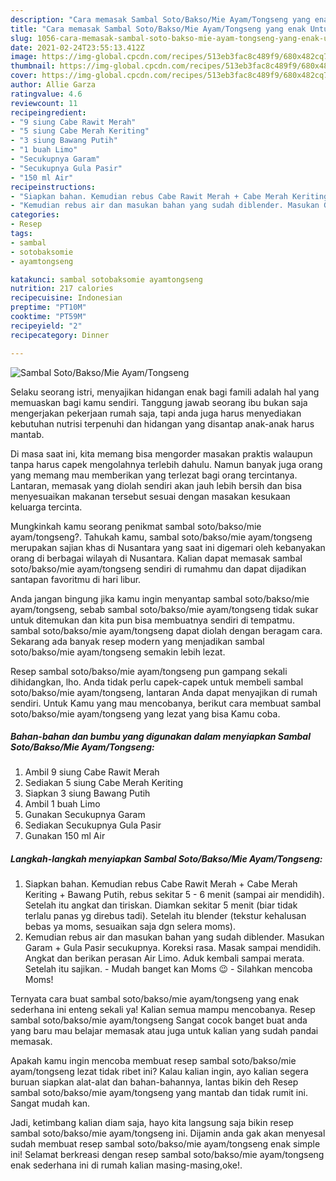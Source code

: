 ```yaml
---
description: "Cara memasak Sambal Soto/Bakso/Mie Ayam/Tongseng yang enak Untuk Jualan"
title: "Cara memasak Sambal Soto/Bakso/Mie Ayam/Tongseng yang enak Untuk Jualan"
slug: 1056-cara-memasak-sambal-soto-bakso-mie-ayam-tongseng-yang-enak-untuk-jualan
date: 2021-02-24T23:55:13.412Z
image: https://img-global.cpcdn.com/recipes/513eb3fac8c489f9/680x482cq70/sambal-sotobaksomie-ayamtongseng-foto-resep-utama.jpg
thumbnail: https://img-global.cpcdn.com/recipes/513eb3fac8c489f9/680x482cq70/sambal-sotobaksomie-ayamtongseng-foto-resep-utama.jpg
cover: https://img-global.cpcdn.com/recipes/513eb3fac8c489f9/680x482cq70/sambal-sotobaksomie-ayamtongseng-foto-resep-utama.jpg
author: Allie Garza
ratingvalue: 4.6
reviewcount: 11
recipeingredient:
- "9 siung Cabe Rawit Merah"
- "5 siung Cabe Merah Keriting"
- "3 siung Bawang Putih"
- "1 buah Limo"
- "Secukupnya Garam"
- "Secukupnya Gula Pasir"
- "150 ml Air"
recipeinstructions:
- "Siapkan bahan. Kemudian rebus Cabe Rawit Merah + Cabe Merah Keriting + Bawang Putih, rebus sekitar 5 - 6 menit (sampai air mendidih). Setelah itu angkat dan tiriskan. Diamkan sekitar 5 menit (biar tidak terlalu panas yg direbus tadi). Setelah itu blender (tekstur kehalusan bebas ya moms, sesuaikan saja dgn selera moms)."
- "Kemudian rebus air dan masukan bahan yang sudah diblender. Masukan Garam + Gula Pasir secukupnya. Koreksi rasa. Masak sampai mendidih. Angkat dan berikan perasan Air Limo. Aduk kembali sampai merata. Setelah itu sajikan. Mudah banget kan Moms 😉 Silahkan mencoba Moms!"
categories:
- Resep
tags:
- sambal
- sotobaksomie
- ayamtongseng

katakunci: sambal sotobaksomie ayamtongseng 
nutrition: 217 calories
recipecuisine: Indonesian
preptime: "PT10M"
cooktime: "PT59M"
recipeyield: "2"
recipecategory: Dinner

---
```



![Sambal Soto/Bakso/Mie Ayam/Tongseng](https://img-global.cpcdn.com/recipes/513eb3fac8c489f9/680x482cq70/sambal-sotobaksomie-ayamtongseng-foto-resep-utama.jpg)

Selaku seorang istri, menyajikan hidangan enak bagi famili adalah hal yang memuaskan bagi kamu sendiri. Tanggung jawab seorang ibu bukan saja mengerjakan pekerjaan rumah saja, tapi anda juga harus menyediakan kebutuhan nutrisi terpenuhi dan hidangan yang disantap anak-anak harus mantab.

Di masa  saat ini, kita memang bisa mengorder masakan praktis walaupun tanpa harus capek mengolahnya terlebih dahulu. Namun banyak juga orang yang memang mau memberikan yang terlezat bagi orang tercintanya. Lantaran, memasak yang diolah sendiri akan jauh lebih bersih dan bisa menyesuaikan makanan tersebut sesuai dengan masakan kesukaan keluarga tercinta. 



Mungkinkah kamu seorang penikmat sambal soto/bakso/mie ayam/tongseng?. Tahukah kamu, sambal soto/bakso/mie ayam/tongseng merupakan sajian khas di Nusantara yang saat ini digemari oleh kebanyakan orang di berbagai wilayah di Nusantara. Kalian dapat memasak sambal soto/bakso/mie ayam/tongseng sendiri di rumahmu dan dapat dijadikan santapan favoritmu di hari libur.

Anda jangan bingung jika kamu ingin menyantap sambal soto/bakso/mie ayam/tongseng, sebab sambal soto/bakso/mie ayam/tongseng tidak sukar untuk ditemukan dan kita pun bisa membuatnya sendiri di tempatmu. sambal soto/bakso/mie ayam/tongseng dapat diolah dengan beragam cara. Sekarang ada banyak resep modern yang menjadikan sambal soto/bakso/mie ayam/tongseng semakin lebih lezat.

Resep sambal soto/bakso/mie ayam/tongseng pun gampang sekali dihidangkan, lho. Anda tidak perlu capek-capek untuk membeli sambal soto/bakso/mie ayam/tongseng, lantaran Anda dapat menyajikan di rumah sendiri. Untuk Kamu yang mau mencobanya, berikut cara membuat sambal soto/bakso/mie ayam/tongseng yang lezat yang bisa Kamu coba.

<!--inarticleads1-->

##### Bahan-bahan dan bumbu yang digunakan dalam menyiapkan Sambal Soto/Bakso/Mie Ayam/Tongseng:

1. Ambil 9 siung Cabe Rawit Merah
1. Sediakan 5 siung Cabe Merah Keriting
1. Siapkan 3 siung Bawang Putih
1. Ambil 1 buah Limo
1. Gunakan Secukupnya Garam
1. Sediakan Secukupnya Gula Pasir
1. Gunakan 150 ml Air




<!--inarticleads2-->

##### Langkah-langkah menyiapkan Sambal Soto/Bakso/Mie Ayam/Tongseng:

1. Siapkan bahan. Kemudian rebus Cabe Rawit Merah + Cabe Merah Keriting + Bawang Putih, rebus sekitar 5 - 6 menit (sampai air mendidih). Setelah itu angkat dan tiriskan. Diamkan sekitar 5 menit (biar tidak terlalu panas yg direbus tadi). Setelah itu blender (tekstur kehalusan bebas ya moms, sesuaikan saja dgn selera moms).
1. Kemudian rebus air dan masukan bahan yang sudah diblender. Masukan Garam + Gula Pasir secukupnya. Koreksi rasa. Masak sampai mendidih. Angkat dan berikan perasan Air Limo. Aduk kembali sampai merata. Setelah itu sajikan. - Mudah banget kan Moms 😉 - Silahkan mencoba Moms!




Ternyata cara buat sambal soto/bakso/mie ayam/tongseng yang enak sederhana ini enteng sekali ya! Kalian semua mampu mencobanya. Resep sambal soto/bakso/mie ayam/tongseng Sangat cocok banget buat anda yang baru mau belajar memasak atau juga untuk kalian yang sudah pandai memasak.

Apakah kamu ingin mencoba membuat resep sambal soto/bakso/mie ayam/tongseng lezat tidak ribet ini? Kalau kalian ingin, ayo kalian segera buruan siapkan alat-alat dan bahan-bahannya, lantas bikin deh Resep sambal soto/bakso/mie ayam/tongseng yang mantab dan tidak rumit ini. Sangat mudah kan. 

Jadi, ketimbang kalian diam saja, hayo kita langsung saja bikin resep sambal soto/bakso/mie ayam/tongseng ini. Dijamin anda gak akan menyesal sudah membuat resep sambal soto/bakso/mie ayam/tongseng enak simple ini! Selamat berkreasi dengan resep sambal soto/bakso/mie ayam/tongseng enak sederhana ini di rumah kalian masing-masing,oke!.

